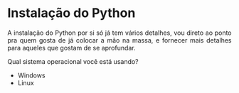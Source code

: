 # Instalação do Python

<div style="text-align: justify">

A instalação do Python por si só já tem vários detalhes, vou direto ao ponto pra quem gosta de já colocar a mão na massa, e fornecer mais detalhes para aqueles que gostam de se aprofundar.

Qual sistema operacional você está usando?

- Windows
- Linux

</div>
